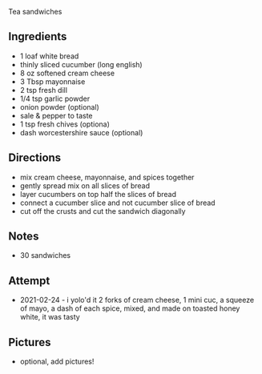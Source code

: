 Tea sandwiches

## Ingredients
* 1 loaf white bread
* thinly sliced cucumber (long english)
* 8 oz softened cream cheese
* 3 Tbsp mayonnaise
* 2 tsp fresh dill
* 1/4 tsp garlic powder
* onion powder (optional)
* sale & pepper to taste
* 1 tsp fresh chives (optiona)
* dash worcestershire sauce (optional)

## Directions
* mix cream cheese, mayonnaise, and spices together
* gently spread mix on all slices of bread
* layer cucumbers on top half the slices of bread
* connect a cucumber slice and not cucumber slice of bread
* cut off the crusts and cut the sandwich diagonally

## Notes
* 30 sandwiches

## Attempt
* 2021-02-24 - i yolo'd it 2 forks of cream cheese, 1 mini cuc, a squeeze of mayo, a dash of each spice, mixed, and made on toasted honey white, it was tasty

## Pictures
* optional, add pictures!
